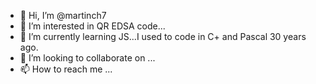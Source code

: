 - 👋 Hi, I’m @martinch7
- 👀 I’m interested in QR EDSA code...
- 🌱 I’m currently learning JS...I used to code in C+ and Pascal 30 years ago.
- 💞️ I’m looking to collaborate on ...
- 📫 How to reach me ...

<!---
martinch7/martinch7 is a ✨ special ✨ repository because its `README.md` (this file) appears on your GitHub profile.
You can click the Preview link to take a look at your changes.
--->
